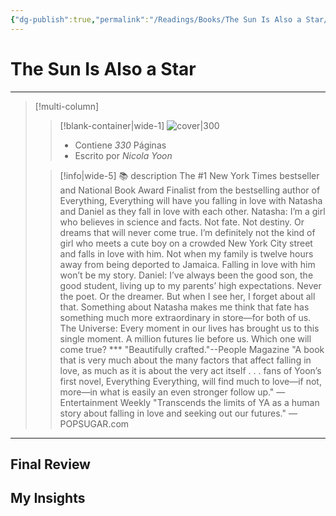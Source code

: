 ```yaml
---
{"dg-publish":true,"permalink":"/Readings/Books/The Sun Is Also a Star/","title":"The Sun Is Also a Star","tags":["NoteType/Book"],"updated":"2023-10-01T23:22:16.874-05:00"}
---
```



# The Sun Is Also a Star
- - -
> [!multi-column]
> 
> > [!blank-container|wide-1]
> >  ![cover|300](http://books.google.com/books/content?id=cVDgCwAAQBAJ&printsec=frontcover&img=1&zoom=1&edge=curl&source=gbs_api)
> >- Contiene *330* Páginas
> >- Escrito por *Nicola Yoon*
> 
> > [!info|wide-5] 📚 description
> > The #1 New York Times bestseller and National Book Award Finalist from the bestselling author of Everything, Everything will have you falling in love with Natasha and Daniel as they fall in love with each other. Natasha: I’m a girl who believes in science and facts. Not fate. Not destiny. Or dreams that will never come true. I’m definitely not the kind of girl who meets a cute boy on a crowded New York City street and falls in love with him. Not when my family is twelve hours away from being deported to Jamaica. Falling in love with him won’t be my story. Daniel: I’ve always been the good son, the good student, living up to my parents’ high expectations. Never the poet. Or the dreamer. But when I see her, I forget about all that. Something about Natasha makes me think that fate has something much more extraordinary in store—for both of us. The Universe: Every moment in our lives has brought us to this single moment. A million futures lie before us. Which one will come true? *** "Beautifully crafted."--People Magazine "A book that is very much about the many factors that affect falling in love, as much as it is about the very act itself . . . fans of Yoon’s first novel, Everything Everything, will find much to love—if not, more—in what is easily an even stronger follow up." —Entertainment Weekly "Transcends the limits of YA as a human story about falling in love and seeking out our futures." —POPSUGAR.com
> 

- - -

## Final Review

## My Insights